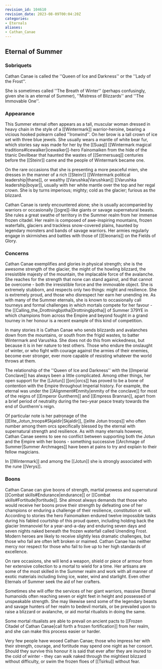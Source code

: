 ```yaml
---
revision_id: 104610
revision_date: 2023-08-09T00:04:20Z
categories:
- Eternals
aliases:
- Cathan_Canae
---
```



## Eternal of Summer
### Sobriquets
Cathan Canae is called the ''Queen of Ice and Darkness'' or the ''Lady of the Frost''. 

She is sometimes called ''The Breath of Winter'' (perhaps confusingly, given she is an eternal of Summer), ''Mistress of Blizzards'' and ''The Immovable One''.

### Appearance
This Summer eternal often appears as a tall, muscular woman dressed in heavy chain in the style of a [[Wintermark]] warrior-heroine, bearing a vicious hooked polearm called ''Ironwind''. On her brow is a tall crown of ice set with three blue jewels. She usually wears a mantle of white bear fur, which stories say was made for her by the [[Suaq]] [[Wintermark magical traditions#Icewalker|icewalker]]-hero Fainomaiken from the hide of the titanic Devilbear that haunted the wastes of [[Sermersuaq]] centuries before the [[Steinr]] came and the people of Wintermark became one. 

On the rare occasions that she is presenting a more peaceful mien, she dresses in the manner of a rich [[Steinr]] [[Wintermark political leadership|thane]], or wealthy [[Varushka|Varushkan]] [[Varushka leadership|boyar]], usually with her white mantle over the top and her regal crown. She is by turns imperious; mighty; cold as the glacier; furious as the blizzard.

Cathan Canae is rarely encountered alone; she is usually accompanied by warriors or occasionally [[ogre]]-like giants or savage supernatural beasts. She rules a great swathe of territory in the Summer realm from her immense frozen citadel. Her realm is composed of awe-inspiring mountains, frozen waterfalls, glaciers and trackless snow-covered plains, haunted by legendary monsters and bands of savage warriors. Her armies regularly engage in skirmishes and battles with those of [[Eleonaris]] on the Fields of Glory.

### Concerns
Cathan Canae exemplifies and glories in physical strength; she is the awesome strength of the glacier, the might of the howling blizzard, the irresistible majesty of the mountain, the implacable force of the avalanche. She reaches for the strength that none can stand against, and that cannot be overcome - both the irresistible force and the immovable object. She is extremely stubborn, and respects only two things: might and resilience. She is extremely proud, and those who disrespect her earn her unending ire. As with many of the Summer eternals, she is known to occasionally call tourneys and formal challenges in which mortals compete for her favour - the [[Calling_the_Drottningbjotha|Drottningbjotha]] of Summer 379YE in which champions from across the Empire and beyond fought in a grand tourney in her honour is a recent example of this kind of competition.

In many stories it is Cathan Canae who sends blizzards and avalanches down from the mountains, or south from the frigid wastes, to batter Wintermark and Varushka. She does not do this from wickedness, but because it is in her nature to test others. Those who endure the onslaught of winter, or who fight with courage against the armies of their enemies, become ever stronger, ever more capable of resisting whatever the world throws at them. 

The relationship of the ''Queen of Ice and Darkness'' with the [[Imperial Conclave]] has always been a little complicated. Among other things, her open support for the [[Jotun]] [[orc|orcs]] has proved to be a bone of contention with the Empire throughout Imperial history. For example, the eternal was under the [[Alignment#Enmity|enmity of the conclave]] for most of the reigns of [[Emperor Guntherm]] and [[Empress Brannan]], apart from a brief period of neutrality during the two-year peace treaty towards the end of Guntherm's reign. 

Of particular note is her patronage of the [[Elite_Jotun_troops#Skjaldir|Skjaldir]], [[elite Jotun troops]] who often number among them orcs specifically blessed by the eternal with supernatural strength and resilience. As with many eternals however, Cathan Canae seems to see no conflict between supporting both the Jotun and the Empire with her boons - something successive [[Archmage of Summer|Summer Archmages]] have been at pains to try and explain to their fellow magicians.

In [[Wintermark]] and among the [[Jotun]] she is strongly associated with the rune [[Verys]].


### Boons
Cathan Canae can give boons of strength, martial prowess and supernatural [[Combat skills#Endurance|endurance]] or [[Combat skills#Fortitude|fortitude]]. She almost always demands that those who would receive her boons prove their strength by defeating one of her champions or enduring a challenge of their resilience, constitution or will. According to stories the hero Fainomaiken endured twelve impossible tasks during his fabled courtship of this proud queen, including holding back the glacier Immanoviel for a year-and-a-day and enduring seven days and seven nights naked beneath the frozen waterfall called Unending Frost. Modern heroes are likely to receive slightly less dramatic challenges, but those who fail are often left broken or maimed. Cathan Canae has neither mercy nor respect for those who fail to live up to her high standards of excellence.

On rare occasions, she will lend a weapon, shield or piece of armour from her extensive collection to a mortal to wield for a time. Her artisans are some of the most skilled in the Summer realm and work with all manner of exotic materials including living ice, water, wind and starlight. Even other Eternals of Summer seek the aid of her crafters.

Sometimes she will offer the services of her giant warriors, massive Eternal humanoids often reaching seven or eight feet in height and possessed of unspeakable strength. She may likewise send some of the legendary beasts and savage hunters of her realm to bedevil mortals, or be prevailed upon to raise a blizzard or avalanche, or aid mortal ritualists in doing the same.

Some mortal ritualists are able to prevail on ancient pacts to [[Frozen Citadel of Cathan Canae|call forth a frozen fortification]] from her realm, and she can make this process easier or harder.

Very few people have wooed Cathan Canae; those who impress her with their strength, courage, and fortitude may spend one night as her consort. Should they survive this honour it is said that ever after they are inured to the cold of winter - they can walk naked through the mightiest blizzard without difficulty, or swim the frozen floes of [[Tsirku]] without fear.
 

